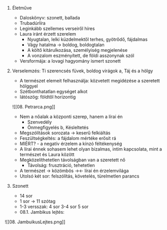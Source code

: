 1. Életműve
	- Daloskönyv: szonett, ballada
	- Trubadúrlíra
	- Leginkább szellemes verseiről híres
	- Laura iránt érzett szerelem
		- Nyugtalan, lelki küzdelmektől terhes, gyötrődő, fájdalmas
		- Vágy hatalma -> boldog, boldogtalan
		- A költő kitárulkozása, személyiség megjelenése
		- A vonzalom eszményített, de földi asszonynak szól
	- Versformája: a lovagi hagyomány ismert szonett

2. Verselemzés: Ti szerencsés füvek, boldog virágok
	a, Táj és a hölgy
	- A természet elemeit felhasználja: közvetett megidézése a szeretett hölggyel
	- Szétbonthatatlan egységet alkot
	- látószög: földtől horizontig
	
	![[08. Petrarca.png]]
	- Nem a nőalak a központi szerep, hanem a lírai én
		- Szenvedély
		- Önmegfigyelés
	b, Késleltetés
	- Megszólítások sorozata -> keserű felkiáltás
	- Feszültségkeltés: a fájdalom mértéke erősít rá
	- MIÉRT? - a negatív érzelem a kínzó féltékenység
	- A lírai énnek sohasem lehet olyan bizalmas, intim kapcsolata, mint a természet és Laura között
	- Megközelíthetetlen távolságban van a szeretett nő
		- Távolság: frusztráció, tehetetlen
	- A természet -> közömbös -><- lírai én érzelemvilága
	- Utolsó két sor: felszólítás, követelés, türelmetlen parancs

3. Szonett
	- 14 sor
	- 1 sor -> 11 szótag
	- 1-3 versszak: 4 sor 3-4 sor 5 sor
	- 08.1. Jambikus lejtés:

![[08. JambuikusLejtes.png]]
